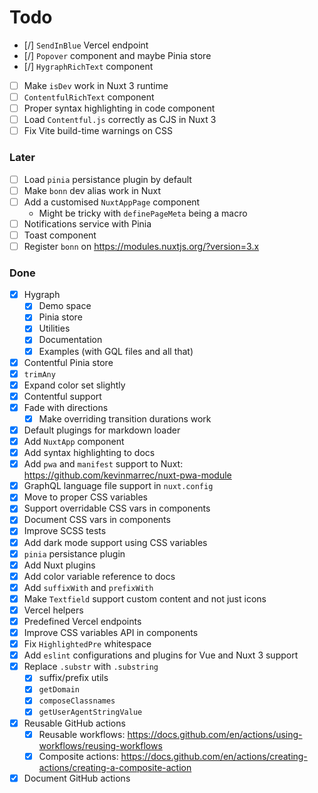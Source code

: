# Todo

- [/] `SendInBlue` Vercel endpoint
- [/] `Popover` component and maybe Pinia store
- [/] `HygraphRichText` component
- [ ] Make `isDev` work in Nuxt 3 runtime
- [ ] `ContentfulRichText` component
- [ ] Proper syntax highlighting in code component
- [ ] Load `Contentful.js` correctly as CJS in Nuxt 3
- [ ] Fix Vite build-time warnings on CSS

### Later

- [ ] Load `pinia` persistance plugin by default
- [ ] Make `bonn` dev alias work in Nuxt
- [ ] Add a customised `NuxtAppPage` component
  - Might be tricky with `definePageMeta` being a macro
- [ ] Notifications service with Pinia
- [ ] Toast component
- [ ] Register `bonn` on https://modules.nuxtjs.org/?version=3.x

### Done

- [x] Hygraph
  - [x] Demo space
  - [x] Pinia store
  - [x] Utilities
  - [x] Documentation
  - [x] Examples (with GQL files and all that)
- [x] Contentful Pinia store
- [x] `trimAny`
- [x] Expand color set slightly
- [x] Contentful support
- [x] Fade with directions
  - [x] Make overriding transition durations work
- [x] Default plugings for markdown loader
- [x] Add `NuxtApp` component
- [x] Add syntax highlighting to docs
- [x] Add `pwa` and `manifest` support to Nuxt: https://github.com/kevinmarrec/nuxt-pwa-module
- [x] GraphQL language file support in `nuxt.config`
- [x] Move to proper CSS variables
- [x] Support overridable CSS vars in components
- [x] Document CSS vars in components
- [x] Improve SCSS tests
- [x] Add dark mode support using CSS variables
- [x] `pinia` persistance plugin
- [x] Add Nuxt plugins
- [x] Add color variable reference to docs
- [x] Add `suffixWith` and `prefixWith`
- [x] Make `Textfield` support custom content and not just icons
- [x] Vercel helpers
- [x] Predefined Vercel endpoints
- [x] Improve CSS variables API in components
- [x] Fix `HighlightedPre` whitespace
- [x] Add `eslint` configurations and plugins for Vue and Nuxt 3 support
- [x] Replace `.substr` with `.substring`
  - [x] suffix/prefix utils
  - [x] `getDomain`
  - [x] `composeClassnames`
  - [x] `getUserAgentStringValue`
- [x] Reusable GitHub actions
  - [x] Reusable workflows: https://docs.github.com/en/actions/using-workflows/reusing-workflows
  - [x] Composite actions: https://docs.github.com/en/actions/creating-actions/creating-a-composite-action
- [x] Document GitHub actions
